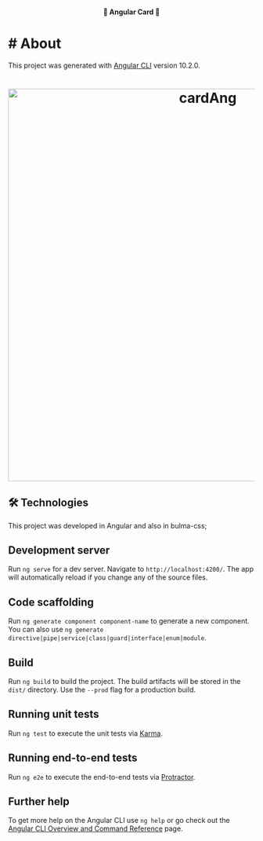<h4 align="center"> 
	🚀 Angular Card 🚀 
</h4> 

# # About

This project was generated with [Angular CLI](https://github.com/angular/angular-cli) version 10.2.0.

<h1 align="center">
    <img alt="cardAng" title="#cardAng" src="./src/assets/creditcard.gif" width="800"/> 
</h1>

## 🛠 Technologies

This project was developed in Angular and also in bulma-css;

## Development server

Run `ng serve` for a dev server. Navigate to `http://localhost:4200/`. The app will automatically reload if you change any of the source files.

## Code scaffolding

Run `ng generate component component-name` to generate a new component. You can also use `ng generate directive|pipe|service|class|guard|interface|enum|module`.

## Build

Run `ng build` to build the project. The build artifacts will be stored in the `dist/` directory. Use the `--prod` flag for a production build.

## Running unit tests

Run `ng test` to execute the unit tests via [Karma](https://karma-runner.github.io).

## Running end-to-end tests

Run `ng e2e` to execute the end-to-end tests via [Protractor](http://www.protractortest.org/).

## Further help

To get more help on the Angular CLI use `ng help` or go check out the [Angular CLI Overview and Command Reference](https://angular.io/cli) page.
